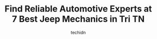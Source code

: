 ---
layout: ampstory
image: https://images.unsplash.com/photo-1577696467479-4c92df55c24a?ixlib=rb-4.0.3&ixid=MnwxMjA3fDB8MHxwaG90by1wYWdlfHx8fGVufDB8fHx8&auto=format&fit=crop&w=640&h=853&q=80
author: techidn
featured: false
description: Trust your vehicles maintenance and repairs to the 7 best Jeep Mechanic in Tri TN, USA. With their extensive experience, cutting-edge technology, and commitment to customer satisfaction, th
title: Find Reliable Automotive Experts at 7 Best Jeep Mechanics in Tri TN
cover:
   title: Find Reliable Automotive Experts at 7 Best Jeep Mechanics in Tri TN
   subtitle: Rickpate
   background: https://images.unsplash.com/photo-1577696467479-4c92df55c24a?ixlib=rb-4.0.3&ixid=MnwxMjA3fDB8MHxwaG90by1wYWdlfHx8fGVufDB8fHx8&auto=format&fit=crop&w=640&h=853&q=80

pages: 
 - layout: thirds
   top: <h1>#1 American & Import Auto Repair</h1>
   bottom: "<p>They have performed a few vehicle inspections for me. Their results are outstanding. They give a comprehensive report with pictures of any issues, at a very reasonable ra</p>"
   background: https://www.knot35.com/toplist/wp-content/uploads/2023/06/best-jeep-mechanic-1-in-tri-tn-1685833960.jpeg
   backgroundblur: true
 - layout: thirds
   top: <h1>#2 Ponder Auto Repair</h1>
   bottom: "<p>915 W Market St, Johnson City, TN 37604, United States</p>"
   background: https://www.knot35.com/toplist/wp-content/uploads/2023/06/best-jeep-mechanic-2-in-tri-tn-1685833960.jpeg
   cta:
      link: https://www.knot35.com/toplist/find-reliable-automotive-experts-at-7-best-jeep-mechanics-in-tri-tn/
      text: Find Reliable Automotive Experts at 7 Best Jeep Mechanics in Tri TN
 - layout: thirds
   top: <h1>#3 Murphys Automotive</h1>
   bottom: "<p>4044 Fort Henry Dr, Kingsport, TN 37663, United States</p>"
   background: https://www.knot35.com/toplist/wp-content/uploads/2023/06/best-jeep-mechanic-3-in-tri-tn-1685833961.png
   cta:
      link: https://www.knot35.com/toplist/find-reliable-automotive-experts-at-7-best-jeep-mechanics-in-tri-tn/
      text: Find Reliable Automotive Experts at 7 Best Jeep Mechanics in Tri TN
 - layout: thirds
   top: <h1>#4 Bills Automotive</h1>
   bottom: "<p>3416 Fort Henry Dr, Kingsport, TN 37664, United States</p>"
   background: https://images.unsplash.com/photo-1613843873231-1447db182f97?ixlib=rb-4.0.3&ixid=MnwxMjA3fDB8MHxwaG90by1wYWdlfHx8fGVufDB8fHx8&auto=format&fit=crop&w=640&h=853&q=80
   cta:
      link: https://www.knot35.com/toplist/find-reliable-automotive-experts-at-7-best-jeep-mechanics-in-tri-tn/
      text: Find Reliable Automotive Experts at 7 Best Jeep Mechanics in Tri TN
 - layout: thirds
   top: <h1>#5 Richards Automotive</h1>
   bottom: "<p>3097 TN-126, Blountville, TN 37617, United States</p>"
   background: https://images.unsplash.com/photo-1602536052359-ef94c21c5948?ixlib=rb-4.0.3&ixid=MnwxMjA3fDB8MHxwaG90by1wYWdlfHx8fGVufDB8fHx8&auto=format&fit=crop&w=640&h=853&q=80
   cta:
      link: https://www.knot35.com/toplist/find-reliable-automotive-experts-at-7-best-jeep-mechanics-in-tri-tn/
      text: Find Reliable Automotive Experts at 7 Best Jeep Mechanics in Tri TN
 - layout: thirds
   top: <h1>#6 Yarber Tire & Towing</h1>
   bottom: "<p>3438 E Stone Dr, Kingsport, TN 37660, United States</p>"
   background: https://images.unsplash.com/photo-1580610447943-1bfbef5efe07?ixlib=rb-4.0.3&ixid=MnwxMjA3fDB8MHxwaG90by1wYWdlfHx8fGVufDB8fHx8&auto=format&fit=crop&w=640&h=853&q=80
   cta:
      link: https://www.knot35.com/toplist/find-reliable-automotive-experts-at-7-best-jeep-mechanics-in-tri-tn/
      text: Find Reliable Automotive Experts at 7 Best Jeep Mechanics in Tri TN
 - layout: thirds
   top: <h1>#7 Discount Auto Services & Repair</h1>
   bottom: "<p>5341 Kingsport Hwy, Johnson City, TN 37615, United States</p>"
   background: https://images.unsplash.com/photo-1557672172-298e090bd0f1?ixlib=rb-4.0.3&ixid=MnwxMjA3fDB8MHxwaG90by1wYWdlfHx8fGVufDB8fHx8&auto=format&fit=crop&w=640&h=853&q=80
   cta:
      link: https://www.knot35.com/toplist/find-reliable-automotive-experts-at-7-best-jeep-mechanics-in-tri-tn/
      text: Find Reliable Automotive Experts at 7 Best Jeep Mechanics in Tri TN
 - layout: thirds
   middle: Continue reading...
   background: https://images.unsplash.com/photo-1515405295579-ba7b45403062?ixlib=rb-4.0.3&ixid=MnwxMjA3fDB8MHxwaG90by1wYWdlfHx8fGVufDB8fHx8&auto=format&fit=crop&w=640&h=853&q=80
   cta:
      link: https://www.knot35.com/toplist/find-reliable-automotive-experts-at-7-best-jeep-mechanics-in-tri-tn/
      text: Find Reliable Automotive Experts at 7 Best Jeep Mechanics in Tri TN
      
---